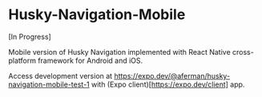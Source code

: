 # Husky-Navigation-Mobile

[In Progress]

Mobile version of Husky Navigation implemented with React Native cross-platform framework for Android and iOS.

Access development version at https://expo.dev/@aferman/husky-navigation-mobile-test-1 with (Expo client)[https://expo.dev/client] app.
